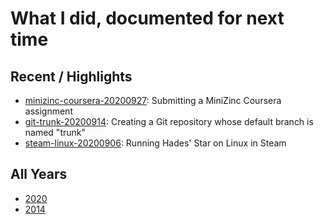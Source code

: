 
# What I did, documented for next time

## Recent / Highlights

* [minizinc-coursera-20200927](minizinc-coursera-20200927.md): Submitting a MiniZinc Coursera assignment
* [git-trunk-20200914](git-trunk-20200914.md): Creating a Git repository whose default branch is named "trunk"
* [steam-linux-20200906](steam-linux-20200906.md): Running Hades' Star on Linux in Steam

## All Years

* [2020](2020/index.md)
* [2014](2014/index.md)

